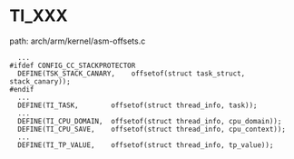 TI_XXX
========================================

path: arch/arm/kernel/asm-offsets.c
```
  ...
#ifdef CONFIG_CC_STACKPROTECTOR
  DEFINE(TSK_STACK_CANARY,    offsetof(struct task_struct, stack_canary));
#endif
  ...
  DEFINE(TI_TASK,        offsetof(struct thread_info, task));
  ...
  DEFINE(TI_CPU_DOMAIN,  offsetof(struct thread_info, cpu_domain));
  DEFINE(TI_CPU_SAVE,    offsetof(struct thread_info, cpu_context));
  ...
  DEFINE(TI_TP_VALUE,    offsetof(struct thread_info, tp_value));
```